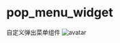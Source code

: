 # pop_menu_widget

自定义弹出菜单组件
![avatar](https://github.com/yyc123/pop_menu_widget/blob/master/test.gif)
